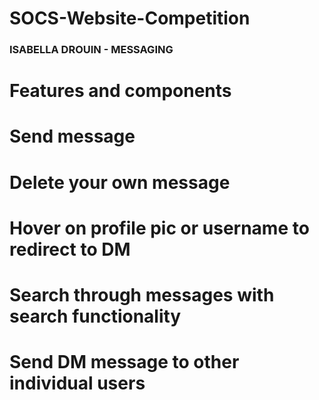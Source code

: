 # SOCS-Website-Competition


### ISABELLA DROUIN - MESSAGING ###
# Features and components
# Send message
# Delete your own message
# Hover on profile pic or username to redirect to DM
# Search through messages with search functionality
# Send DM message to other individual users
